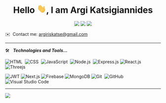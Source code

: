 <h1 align="center">Hello <img src="https://raw.githubusercontent.com/ABSphreak/ABSphreak/master/gifs/Hi.gif" width="30px">, I am Argi Katsigiannides </h1>
<!-- <hr> -->
<p align="center">
  <img src="https://img.shields.io/badge/Age-19-blue" /> 
<img src="https://img.shields.io/badge/Focus-Fullstack%20apps-blue" /> 
<img src="https://img.shields.io/badge/Lives-Greece-blue" />
</p>


<!-- <img src="https://media.giphy.com/media/iY8CRBdQXODJSCERIr/giphy.gif" width="30px"> &nbsp; ***More about me...***

🎓 &nbsp;I'm studying Computer Science at International Hellenic University.\
💡&nbsp;Always trying to learn new technologies and tools that will help me create better software solutions.\
🛠️&nbsp;I'm currently working on React projects.\ -->
✉️ &nbsp;Contact me: argiriskatse@gmail.com

<hr>

🛠️ &nbsp; ***Technologies and Tools...***

![HTML](https://img.shields.io/badge/-HTML-05122A?style=flat&logo=HTML5)&nbsp;
![CSS](https://img.shields.io/badge/-CSS-05122A?style=flat&logo=CSS3&logoColor=1572B6)&nbsp;
![JavaScript](https://img.shields.io/badge/-JavaScript-05122A?style=flat&logo=javascript)&nbsp;
![Node.js](https://img.shields.io/badge/-Node.js-05122A?style=flat&logo=node.js)&nbsp;
![Express.js](https://img.shields.io/badge/express.js-05122A.svg?style=flat&logo=express&logoColor=%2361DAFB)
![React.js](https://img.shields.io/badge/-React-05122A?style=flat&logo=react)&nbsp;
![Threejs](https://img.shields.io/badge/threejs-05122A?style=flat&logo=three.js&logoColor=white)

![JWT](https://img.shields.io/badge/JWT-05122A?style=flat&logo=JSON%20web%20tokens)
![Next.js](https://img.shields.io/badge/Next-05122A?style=flag&logo=next.js&logoColor=white)
![Firebase](https://img.shields.io/badge/firebase-05122A.svg?style=flag&logo=firebase)
![MongoDB](https://img.shields.io/badge/MongoDB-05122A.svg?style=flat&logo=mongodb&logoColor=white)
![Git](https://img.shields.io/badge/-Git-05122A?style=flat&logo=git)&nbsp;
![GitHub](https://img.shields.io/badge/-GitHub-05122A?style=flat&logo=github)&nbsp;
![Visual Studio Code](https://img.shields.io/badge/-Visual%20Studio%20Code-05122A?style=flat&logo=visual-studio-code&logoColor=007ACC)&nbsp;

<hr>

<img src="https://github-readme-stats.vercel.app/api?username=argi-dev&show_icons=true&theme=tokyonight&border_radius=10&custom_title=Argi%20Katsigiannides&count_private=true" width="400">
